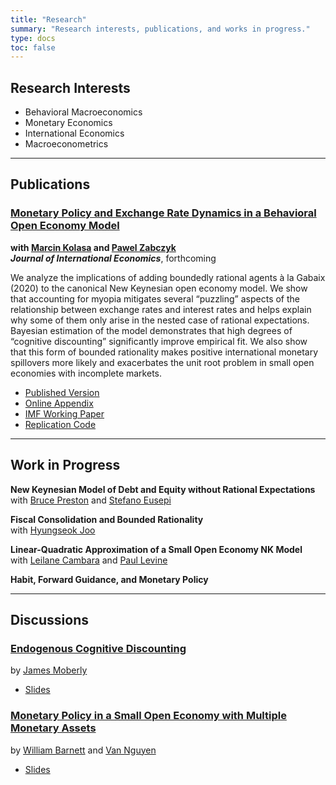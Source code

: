 ```yaml
---
title: "Research"
summary: "Research interests, publications, and works in progress."
type: docs
toc: false
---
```


## Research Interests

- Behavioral Macroeconomics  
- Monetary Economics  
- International Economics  
- Macroeconometrics

---

## Publications

### [Monetary Policy and Exchange Rate Dynamics in a Behavioral Open Economy Model](https://www.sciencedirect.com/science/article/pii/S0022199625000431)  
**with [Marcin Kolasa](https://sites.google.com/view/marcin-kolasa/home) and [Pawel Zabczyk](https://www.imf.org/en/Research/Researcher-CV/Author/Zabczyk-Pawel?AuthID=422#Background)**  
**_Journal of International Economics_**, forthcoming

We analyze the implications of adding boundedly rational agents à la Gabaix (2020) to the canonical New Keynesian open economy model. We show that accounting for myopia mitigates several “puzzling” aspects of the relationship between exchange rates and interest rates and helps explain why some of them only arise in the nested case of rational expectations. Bayesian estimation of the model demonstrates that high degrees of “cognitive discounting” significantly improve empirical fit. We also show that this form of bounded rationality makes positive international monetary spillovers more likely and exacerbates the unit root problem in small open economies with incomplete markets.

- [Published Version](/files/JIE_pre.pdf)  
- [Online Appendix](/files/JIE_app.pdf)  
- [IMF Working Paper](/files/IMF_WP.pdf)  
- [Replication Code](https://data.mendeley.com/datasets/88kmcfxk8k/1)

---

## Work in Progress

**New Keynesian Model of Debt and Equity without Rational Expectations**  
with [Bruce Preston](https://sites.google.com/site/professorbrucepreston) and [Stefano Eusepi](https://sites.google.com/view/stefano-eusepi/home)

**Fiscal Consolidation and Bounded Rationality**  
with [Hyungseok Joo](https://sites.google.com/site/hsjoo214)

**Linear-Quadratic Approximation of a Small Open Economy NK Model**  
with [Leilane Cambara](https://www.surrey.ac.uk/people/leilane-de-freitas-rocha-cambara) and [Paul Levine](https://ideas.repec.org/f/ple338.html)

**Habit, Forward Guidance, and Monetary Policy**

---

## Discussions

### [Endogenous Cognitive Discounting](https://drive.google.com/file/d/1yfWxkPo2NuHeadbL-H3L9kxhA2INNFXi/view)  
by [James Moberly](https://sites.google.com/view/jamesmoberly/home?authuser=0)  
- [Slides](/files/Discussion_Moberly.pdf)

### [Monetary Policy in a Small Open Economy with Multiple Monetary Assets](https://sites.google.com/view/vanhn/research?authuser=0)  
by [William Barnett](https://econ.tepper.cmu.edu/barnett/welcome.html) and [Van Nguyen](https://sites.google.com/view/vanhn/home)  
- [Slides](/files/Discussion_Nguyen.pdf)
